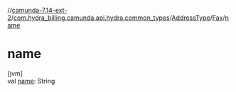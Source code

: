 //[camunda-7.14-ext-2](../../../../index.md)/[com.hydra_billing.camunda.api.hydra.common_types](../../index.md)/[AddressType](../index.md)/[Fax](index.md)/[name](name.md)

# name

[jvm]\
val [name](name.md): String
